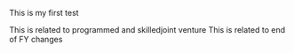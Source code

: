 This is my first test

This is related to programmed and skilledjoint venture
This is related to end of FY changes
